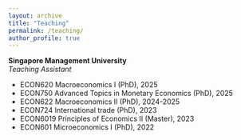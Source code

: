 ```yaml
---
layout: archive
title: "Teaching"
permalink: /teaching/
author_profile: true
---
```


**Singapore Management University**
<br>
_Teaching Assistant_
* ECON620 Macroeconomics I (PhD), 2025
* ECON750 Advanced Topics in Monetary Economics (PhD), 2025
* ECON622 Macroeconomics II (PhD), 2024-2025
* ECON724 International trade (PhD), 2023
* ECON6019 Principles of Economics II (Master), 2023
* ECON601 Microeconomics I (PhD), 2022
